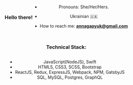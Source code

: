 <div style="display:flex;text-align:center; flex-wrap:wrap; justify-content:center; align-items:center">

### Hello there!


- Pronouns: She/Her/Hers.
- Ukrainian 🇺🇦
 
- How to reach me: <b> annagapyuk@gmail.com </b>


 
### Technical Stack: 

- JavaScript(NodeJS), Swift
- HTML5, CSS3, SCSS, Bootstrap
- ReactJS, Redux, ExpressJS, Webpack, NPM, GatsbyJS
- SQL, MySQL, Postgres, GraphQL

